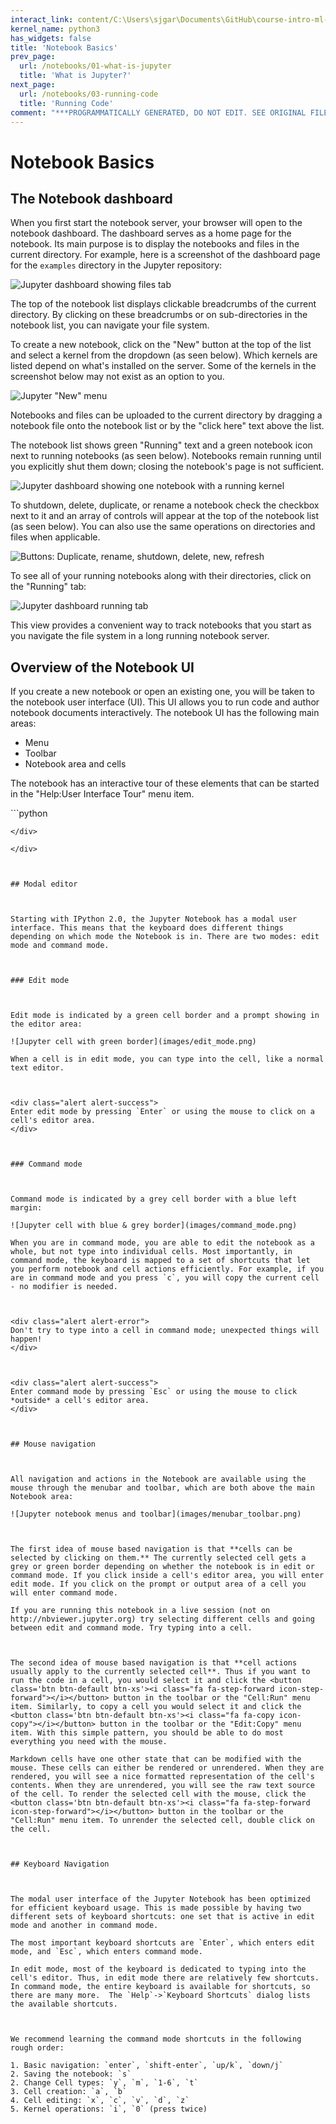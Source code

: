 ```yaml
---
interact_link: content/C:\Users\sjgar\Documents\GitHub\course-intro-ml-app\content\notebooks/02-notebook-basics.ipynb
kernel_name: python3
has_widgets: false
title: 'Notebook Basics'
prev_page:
  url: /notebooks/01-what-is-jupyter
  title: 'What is Jupyter?'
next_page:
  url: /notebooks/03-running-code
  title: 'Running Code'
comment: "***PROGRAMMATICALLY GENERATED, DO NOT EDIT. SEE ORIGINAL FILES IN /content***"
---
```



# Notebook Basics



## The Notebook dashboard



When you first start the notebook server, your browser will open to the notebook dashboard. The dashboard serves as a home page for the notebook. Its main purpose is to display the notebooks and files in the current directory. For example, here is a screenshot of the dashboard page for the `examples` directory in the Jupyter repository:

![Jupyter dashboard showing files tab](images/dashboard_files_tab.png)



The top of the notebook list displays clickable breadcrumbs of the current directory. By clicking on these breadcrumbs or on sub-directories in the notebook list, you can navigate your file system.

To create a new notebook, click on the "New" button at the top of the list and select a kernel from the dropdown (as seen below).  Which kernels are listed depend on what's installed on the server.  Some of the kernels in the screenshot below may not exist as an option to you.

![Jupyter "New" menu](images/dashboard_files_tab_new.png)



Notebooks and files can be uploaded to the current directory by dragging a notebook file onto the notebook list or by the "click here" text above the list.

The notebook list shows green "Running" text and a green notebook icon next to running notebooks (as seen below). Notebooks remain running until you explicitly shut them down; closing the notebook's page is not sufficient.


![Jupyter dashboard showing one notebook with a running kernel](images/dashboard_files_tab_run.png)



To shutdown, delete, duplicate, or rename a notebook check the checkbox next to it and an array of controls will appear at the top of the notebook list (as seen below).  You can also use the same operations on directories and files when applicable.

![Buttons: Duplicate, rename, shutdown, delete, new, refresh](images/dashboard_files_tab_btns.png)



To see all of your running notebooks along with their directories, click on the "Running" tab:

![Jupyter dashboard running tab](images/dashboard_running_tab.png)

This view provides a convenient way to track notebooks that you start as you navigate the file system in a long running notebook server.



## Overview of the Notebook UI



If you create a new notebook or open an existing one, you will be taken to the notebook user interface (UI). This UI allows you to run code and author notebook documents interactively. The notebook UI has the following main areas:

* Menu
* Toolbar
* Notebook area and cells

The notebook has an interactive tour of these elements that can be started in the "Help:User Interface Tour" menu item.



<div markdown="1" class="cell code_cell">
<div class="input_area" markdown="1">
```python
    

```
</div>

</div>



## Modal editor



Starting with IPython 2.0, the Jupyter Notebook has a modal user interface. This means that the keyboard does different things depending on which mode the Notebook is in. There are two modes: edit mode and command mode.



### Edit mode



Edit mode is indicated by a green cell border and a prompt showing in the editor area:

![Jupyter cell with green border](images/edit_mode.png)

When a cell is in edit mode, you can type into the cell, like a normal text editor.



<div class="alert alert-success">
Enter edit mode by pressing `Enter` or using the mouse to click on a cell's editor area.
</div>



### Command mode



Command mode is indicated by a grey cell border with a blue left margin:

![Jupyter cell with blue & grey border](images/command_mode.png)

When you are in command mode, you are able to edit the notebook as a whole, but not type into individual cells. Most importantly, in command mode, the keyboard is mapped to a set of shortcuts that let you perform notebook and cell actions efficiently. For example, if you are in command mode and you press `c`, you will copy the current cell - no modifier is needed.



<div class="alert alert-error">
Don't try to type into a cell in command mode; unexpected things will happen!
</div>



<div class="alert alert-success">
Enter command mode by pressing `Esc` or using the mouse to click *outside* a cell's editor area.
</div>



## Mouse navigation



All navigation and actions in the Notebook are available using the mouse through the menubar and toolbar, which are both above the main Notebook area:

![Jupyter notebook menus and toolbar](images/menubar_toolbar.png)



The first idea of mouse based navigation is that **cells can be selected by clicking on them.** The currently selected cell gets a grey or green border depending on whether the notebook is in edit or command mode. If you click inside a cell's editor area, you will enter edit mode. If you click on the prompt or output area of a cell you will enter command mode.

If you are running this notebook in a live session (not on http://nbviewer.jupyter.org) try selecting different cells and going between edit and command mode. Try typing into a cell.



The second idea of mouse based navigation is that **cell actions usually apply to the currently selected cell**. Thus if you want to run the code in a cell, you would select it and click the <button class='btn btn-default btn-xs'><i class="fa fa-step-forward icon-step-forward"></i></button> button in the toolbar or the "Cell:Run" menu item. Similarly, to copy a cell you would select it and click the <button class='btn btn-default btn-xs'><i class="fa fa-copy icon-copy"></i></button> button in the toolbar or the "Edit:Copy" menu item. With this simple pattern, you should be able to do most everything you need with the mouse.

Markdown cells have one other state that can be modified with the mouse. These cells can either be rendered or unrendered. When they are rendered, you will see a nice formatted representation of the cell's contents. When they are unrendered, you will see the raw text source of the cell. To render the selected cell with the mouse, click the <button class='btn btn-default btn-xs'><i class="fa fa-step-forward icon-step-forward"></i></button> button in the toolbar or the "Cell:Run" menu item. To unrender the selected cell, double click on the cell.



## Keyboard Navigation



The modal user interface of the Jupyter Notebook has been optimized for efficient keyboard usage. This is made possible by having two different sets of keyboard shortcuts: one set that is active in edit mode and another in command mode.

The most important keyboard shortcuts are `Enter`, which enters edit mode, and `Esc`, which enters command mode.

In edit mode, most of the keyboard is dedicated to typing into the cell's editor. Thus, in edit mode there are relatively few shortcuts.  In command mode, the entire keyboard is available for shortcuts, so there are many more.  The `Help`->`Keyboard Shortcuts` dialog lists the available shortcuts.



We recommend learning the command mode shortcuts in the following rough order:

1. Basic navigation: `enter`, `shift-enter`, `up/k`, `down/j`
2. Saving the notebook: `s`
2. Change Cell types: `y`, `m`, `1-6`, `t`
3. Cell creation: `a`, `b`
4. Cell editing: `x`, `c`, `v`, `d`, `z`
5. Kernel operations: `i`, `0` (press twice)


